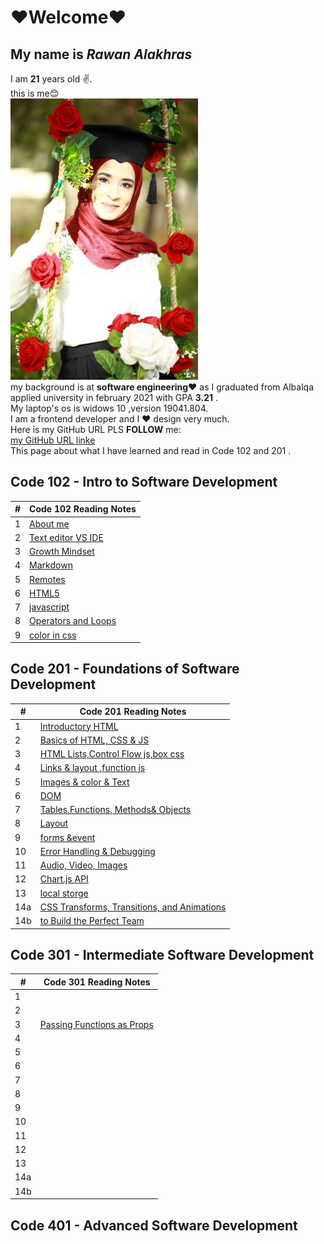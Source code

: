 # ❤Welcome❤
## My name is *Rawan Alakhras* 
I am **21** years old ✌. <br>this is me😊<br>
![me](me.JPG)<br>
my background is at **software engineering❤** as I graduated from Albalqa applied university in february 2021 with GPA **3.21** .<br>
My laptop's os  is widows 10 ,version  19041.804.<br>
I am a frontend developer and I ❤ design very much.<br>
Here is my GitHub URL PLS **FOLLOW** me:<br>
[my GitHub URL linke](https://github.com/RawanAlakhras)<br>
This page about what   I have learned and read in Code 102 and 201 .
## Code 102 - Intro to Software Development

| # | Code 102 Reading Notes             |
| --| ---------------------------------  |
| 1 | [About me](README.md)              |
| 2 | [Text editor VS IDE ](class-1.md)  |
| 3 | [Growth Mindset](class-2.md)       |
| 4 | [Markdown](Markdown.md)            |
| 5 | [Remotes](Remotes.md)              |
| 6 | [HTML5](HTML&css.md)               |
| 7 | [javascript](javascript.md)        |
| 8 | [Operators and Loops](OperatorsandLoops.md)|
| 9 | [color in css](color.md)|

## Code 201 - Foundations of Software Development

| #  | Code 201 Reading Notes             |
| ---| ---------------------------------- |
| 1 | [Introductory HTML](class-01.md)   |
| 2 | [Basics of HTML, CSS & JS](class-02.md)    |
| 3 | [HTML Lists,Control Flow js,box css](class-03.md) |
| 4 | [Links & layout ,function js](class-04.md)        |
| 5 | [Images & color & Text](class-05.md)        |
| 6 | [DOM](class-06.md)                 |
| 7 | [Tables,Functions, Methods& Objects](class-07.md)                    |
| 8 | [Layout](class-08.md)                                 |
| 9 | [forms &event ](class-09.md)                                   |
| 10 | [Error Handling & Debugging](class-10.md)  |
| 11 | [Audio, Video, Images](class-11.md)        |
| 12 | [Chart.js API](class-12.md)        |
| 13 | [local storge](class-13.md)        |
| 14a | [CSS Transforms, Transitions, and Animations](class-14a.md)                    |
| 14b | [to Build the Perfect Team](class-14b.md)   

## Code 301 - Intermediate Software Development


| #  | Code 301 Reading Notes             |
| ---| ---------------------------------- |
| 1 |  |
| 2 |  |
| 3 |[Passing Functions as Props](code-301/class-03.md)  |
| 4 |        |
| 5 |       |
| 6 |        |
| 7 |                    |
| 8 |                      |
| 9 |                  |
| 10 |   |
| 11 |    |
| 12 |  |
| 13 |    |
| 14a |                    |
| 14b |                    |

## Code 401 - Advanced Software Development                           

